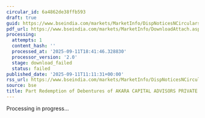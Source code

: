 ```yaml
---
circular_id: 6a4862de38ffb593
draft: true
guid: https://www.bseindia.com/markets/MarketInfo/DispNoticesNCirculars.aspx?Noticeid={540F5B66-E384-46FF-ADBD-CC160554759A}&noticeno=20250911-21&dt=09/11/2025&icount=21&totcount=91&flag=0
pdf_url: https://www.bseindia.com/markets/MarketInfo/DownloadAttach.aspx?id=20250911-21&attachedId=
processing:
  attempts: 1
  content_hash: ''
  processed_at: '2025-09-11T18:41:46.328830'
  processor_version: '2.0'
  stage: download_failed
  status: failed
published_date: '2025-09-11T11:11:31+00:00'
rss_url: https://www.bseindia.com/markets/MarketInfo/DispNoticesNCirculars.aspx?Noticeid={540F5B66-E384-46FF-ADBD-CC160554759A}&noticeno=20250911-21&dt=09/11/2025&icount=21&totcount=91&flag=0
source: bse
title: Part Redemption of Debentures of AKARA CAPITAL ADVISORS PRIVATE LIMITED
---
```


Processing in progress...